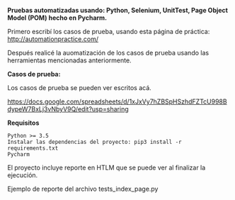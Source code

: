 **Pruebas automatizadas usando: Python, Selenium, UnitTest, Page Object Model (POM) hecho en Pycharm.**

Primero escribí los casos de prueba, usando esta página de práctica: http://automationpractice.com/

Después realicé la auomatización de los casos de prueba usando las herramientas mencionadas anteriormente.

**Casos de prueba:**

Los casos de prueba se pueden ver escritos acá. 

https://docs.google.com/spreadsheets/d/1xJxVy7hZBSpHSzhdFZTcU998BdypeW7BxLj3vNbyV9Q/edit?usp=sharing


**Requisitos**

    Python >= 3.5
    Instalar las dependencias del proyecto: pip3 install -r requirements.txt
    Pycharm
  
El proyecto incluye reporte en HTLM que se puede ver al finalizar la ejecución.

Ejemplo de reporte del archivo tests_index_page.py


<a href="https://subefotos.com/ver/?efd0a4f506774897a57f4fc64d4d5c2eo.png" target="_blank">
